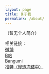```yaml
---
layout: page
title: 关于我
permalink: /about/
---
```


（暂无个人简介）

相关链接：      
[微博][weibo]      
[B站][bili]      
[Bangumi][bgm]      
[推特（惨遭冻结中）][twi]      

[weibo]: https://weibo.com/u/5679319503
[bili]: https://space.bilibili.com/22617205
[bgm]: https://bangumi.tv/user/izumimorin
[twi]: https://twitter.com/izumi_ayaki
